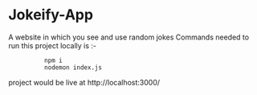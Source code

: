 # Jokeify-App
A website in which you see and use random jokes
Commands needed to run this project locally is :-

			  npm i
			  nodemon index.js

project would be live at http://localhost:3000/
